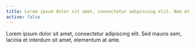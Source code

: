 ```yaml
---
title: Lorem ipsum dolor sit amet, consectetur adipiscing elit. Nam et dictum ante. Mauris eget luctus leo. Sed a purus at nulla elementum iaculis vitae vitae quam.
active: false
---
```


Lorem ipsum dolor sit amet, consectetur adipiscing elit. Sed mauris sem, lacinia et interdum sit amet, elementum at ante.
